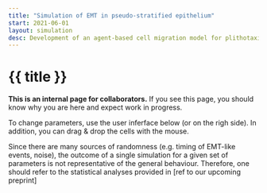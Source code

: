 ```yaml
---
title: "Simulation of EMT in pseudo-stratified epithelium"
start: 2021-06-01
layout: simulation
desc: Development of an agent-based cell migration model for plithotaxis.
---
```


# {{ title }}

**This is an internal page for collaborators.** 
If you see this page, you should know why you are here and expect work in progress.

To change parameters, use the user inferface below (or on the righ side). In addition, you can drag & drop the cells with the mouse.

<span class="text-red-600">
Since there are many sources of randomness (e.g. timing of EMT-like events, noise), the outcome of a single simulation for a given set of parameters is not representative of the general behaviour. Therefore, one should refer to the statistical analyses provided in [ref to our upcoming preprint]</span>

<div class="grid md:grid-cols-3 gap-4 grid-cols-2 mx-auto">

<div id="sim_div" class="col-span-2">
</div>
<div id="tp_container" class="col-span-1">
</div>
</div>

<div>

<script async defer>


    let sim_emt = function(p) {
        const parent = document.getElementById('sim_div');
        const pv = p5.Vector;

        const aspect = 16/9;
        const bg_col = p.color(30,30,30);

        // Units: space: 5e-6m | h

        let pcontrol = {
            speed: 1.0,
            preset: ""
        };

        let plts = {

        };

        const params_def = {
            general: {
                t_end: 96,
                dt: 0.1, 
                random_seed: 0,
                init_basal_junction_dist: 0.3,
                N_init: 30,
                N_max: 70,
                N_emt: 2,
                w_init: 10,
                h_init: 10,
                mu: 0.2,
                n_substeps: 20,
                alg_dt: 0.01,
                w_screen: 25,
                h_screen: 20,
                p_div_out: 0.8,
            },
            cell_prop: {
                apical_junction_init: 0.3,
                max_basal_junction_dist: 1.0,
                basal_daming_ratio: 1.0,
                cytos_init: 0.3,
                diffusion: 0.1,

            },
            cell_types: {
                control: {
                    name: 'control',
                    R_hard: 0.3, 
                    R_hard_div: 0.7, 
                    R_soft: 1.0,
                    color: p.color(30, 100, 20),
                    dur_G2: 0.5,
                    dur_mitosis: 0.5,
                    k_apical_junction: 1.0,
                    k_cytos: 5.0,
                    running_speed: 1.0,
                    stiffness_apical_apical: 5.0,
                    stiffness_nuclei_apical: 2.0,
                    stiffness_nuclei_basal: 2.0,
                    stiffness_repulsion: 1.0,
                    stiffness_straightness: 15.0,
                    lifespan: {min: 10, max: 21},
                    INM: true,
                    events: {
                        time_A: {min:Infinity, max:Infinity},
                        time_B: {min:Infinity, max:Infinity},
                        time_S: {min:Infinity, max:Infinity},
                    }
                },
                emt: {
                    name: 'emt',
                    R_hard: 0.3, 
                    R_hard_div: 0.7, 
                    R_soft: 1.0,
                    color: p.color(150, 0, 0),
                    dur_G2: 0.5,
                    dur_mitosis: 0.5,
                    k_apical_junction: 1.0,
                    k_cytos: 5.0,
                    running_speed: 1.0,
                    stiffness_apical_apical: 5.0,
                    stiffness_nuclei_apical: 2.0,
                    stiffness_nuclei_basal: 2.0,
                    stiffness_repulsion: 1.0,
                    stiffness_straightness: 15.0,
                    lifespan: {min: 10, max: 21},
                    INM: false,
                    events: {
                        time_A: {min:6, max:24},
                        time_B: {min:6, max:24},
                        time_S: {min:6, max:24},
                    }
                }
            }
        };

        let params = Object.assign({}, params_def);

        function init_interface() {
                    
            const pane = new Tweakpane.Pane(
                {
                    title: "Simulation control",
                    container: document.getElementById('tp_container'),
                });
            pane.registerPlugin(TweakpaneEssentialsPlugin);

            
            const presets = pane.addInput(pcontrol , 'preset', 
                {
                    label: 'Load setup',
                    options: 
                    [
                        {text: "Two EMT cells (no INM)", value: 0},
                        {text: "Two EMT cells (with INM)", value: 1},
                        {text: "10 EMT cells (no INM)", value: 2},
                        {text: "10 EMT cells (with INM)", value: 3},
                    ]
                });

            presets.on('change', (ev) => {
                Object.assign(params, params_def);
                switch(ev.value) {
                    case 1: 
                        params.general.N_emt = 2;
                        params.cell_types.emt.INM = true;
                        break;
                        
                    case 2: 
                        params.general.N_init = 40;
                        params.general.N_emt = 10;
                        params.cell_types.emt.INM = false;
                        break;
                        
                    case 3: 
                        params.general.N_init = 40;
                        params.general.N_emt = 10;
                        params.cell_types.emt.INM = true;
                        break;
                    default: break;
                }
                init();
                pane.refresh();

            });

            let btn = pane.addButton(
                {
                    title: 'Start simulation',                
                });

            btn.on('click', () => {
                init();
            });

            pane.addInput(pcontrol, 'speed', 
                {
                    label: 'Play speed [sim h/s]', min: 0.0, max: 2.0,
                });

            pane.addSeparator();


            let tabs = pane.addTab({
                pages: [
                    {title: 'EMT cells'},
                    {title: 'Control cells'},
                    {title: 'Stats'},
                ]
            });


            let tabP = tabs .pages[2];
            let tabA = tabs .pages[1];
            let tabU = tabs .pages[0];

            tabP.addMonitor(s.cells, 'length', {
                label: "#cells",
                view: 'graph',
                interval: 1000,
                min: 0,
                max: params.general.N_max + 1,
            });

            tabA.addInput(params.cell_types.control, 'lifespan',
            {
                label: 'Lifespan [h]', min: 5.0, max: 40, step: 1.0
            });


            tabA.addInput(params.cell_types.control, 'INM',
            {
                label: 'Interkinetic nuclear migration'
            });

            tabA.addInput(params.cell_types.control, 'stiffness_repulsion',
                {
                    label: 'Stiffness: Cell repulsion', min: 0.0, max: 5, step: 0.1
                });
                
            tabA.addInput(params.cell_types.control, 'stiffness_straightness',
                {
                    label: 'Stiffness: Straightness factor', min: 0.0, max: 20, step: 0.1
                });

            tabA.addInput(params.cell_types.control, 'stiffness_nuclei_apical',
                {
                    label: 'Stiffness: Apical cytoskeleton', min: 1.0, max: 10, step: 0.1
                });

            tabA.addInput(params.cell_types.control, 'stiffness_nuclei_basal',
                {
                    label: 'Stiffness: Basal cytoskeleton', min: 1.0, max: 10, step: 0.1
                });

            tabA.addInput(params.cell_types.control, 'stiffness_apical_apical',
            {
                label: 'Stiffness: Apical-apical springs', min: 1.0, max: 10, step: 0.1
            });

            tabA.addInput(params.cell_types.control, 'k_cytos',
            {
                label: 'Speed of rest length adaptation', min: 0.0, max: 20, step: 0.1
            });

            
            tabU.addInput(params.cell_types.emt, 'INM',
            {
                label: 'Interkinetic nuclear migration'
            });


            const tabUR = tabU.addFolder({
                title: 'Changes of the time of EMT requires restart of the simulation:',
                expanded: true,   // optional
            });

            tabUR.addInput(params.cell_types.emt.events, 'time_A',
            {
                label: 'EMT event: Loss apical adhesion [h]', min: 6.0, max: 24, step: 3
            });

            tabUR.addInput(params.cell_types.emt.events, 'time_B',
            {
                label: 'EMT event: Loss basal adhesion [h]', min: 6.0, max: 24, step: 3
            });
            
            /*tabU.addInput(params.cell_types.emt.events, 'time_S',
            {
                label: 'EMT event: Loss polarity [h]', min: 6.0, max: 24, step: 3
            });*/
        }
        

        let s = {
            cells: [],
            ap_links: [],
            ba_links: [],
            t: 0.0,
        };


        class Cell {
            constructor(params, s, x_init, ct = params.cell_types.control, parent = undefined) {

                const w = params.general.w_init;
                const h = params.general.h_init;

                this.type = ct;

                
                this.f = p.createVector(0.0, 0.0);
                this.fA = p.createVector(0.0, 0.0);
                this.fB = p.createVector(0.0, 0.0);

                this.col = ct.color;
                this.R_soft = ct.R_soft;
                this.R_hard = ct.R_hard;

                this.eta_A = h/2;
                this.eta_B = h/2;

                this.has_A = true;
                this.has_B = true;

                this.phase = 0; // 1 = G2, 2 = mitosis
                const max_age = p.random( ct.lifespan.min, ct.lifespan.max );

                if( parent === undefined ) {
                    this.pos = x_init.copy();
                    this.A = p.createVector( this.pos.x, h);
                    this.B = p.createVector( this.pos.x, 0);

                    this.birth_time = s.t - p.random(0, max_age);
                    this.division_time = this.birth_time + max_age;

                    this.time_A = p.random(ct.events.time_A.min, ct.events.time_A.max);
                    this.time_B = p.random(ct.events.time_B.min, ct.events.time_B.max);
                    this.time_S = p.random(ct.events.time_S.min, ct.events.time_S.max);
                } else {
                    this.pos = x_init.copy();
                    this.A = parent.A.copy();
                    this.B = parent.B.copy();
                    
                    this.birth_time = s.t;
                    this.division_time = this.birth_time + max_age;
                    
                    this.time_A = parent.time_A;
                    this.time_B = parent.time_B;
                    this.time_S = parent.time_S;

                    this.has_A = parent.has_A;
                    this.has_B = parent.has_B;

                    this.eta_A = parent.eta_A;
                    this.eta_B = parent.eta_B;
                }

                this.pos_last = this.pos.copy();
                this.dir = p.createVector(0,0);
            }

            draw() {

                this.dir.set(this.pos_last);
                this.dir.sub(this.pos);
                this.dir.mult(1/(params.general.dt));
                this.pos_last.set(this.pos.x, this.pos.y);

                p.noStroke();
                p.fill(p.red(this.col), p.green(this.col), p.blue(this.col), 100);
                // p.circle(this.pos.x, this.pos.y, 2*this.R_soft);
                const angle = this.dir.heading();
                const F = this.dir.mag();
                p.translate(this.pos.x, this.pos.y);
                p.rotate(angle);

                let v = 0;
                const Fmin = 0.9;
                const Fmax = 2.0;
                const vmax = 0.3;
                if( F > Fmin ) {
                    if ( F < Fmax) {
                        const x = (F-Fmin)/(Fmax-Fmin);
                        v = vmax*p.exp(-1/(1-x*x*x*x));
                    }
                    else {
                        v = vmax;
                    }
                }
                p.ellipseMode(p.CENTER);
                p.ellipse(0, 0, (1+v)*2*this.R_soft, (1-v)*2*this.R_soft);
                p.rotate(-angle);
                p.translate(-this.pos.x, -this.pos.y);

                p.fill(p.red(this.col), p.green(this.col), p.blue(this.col));
                p.circle(this.pos.x, this.pos.y, 2*this.R_hard);
                
                
                p.fill(150,20,20);
                p.circle(this.A.x, this.A.y, 0.1);
                
                p.fill(0,0,0);
                p.circle(this.B.x, this.B.y, 0.1);

                p.stroke(100,50,0,50);
                p.strokeWeight(0.05);
                p.line(this.A.x, this.A.y, this.pos.x, this.pos.y );
                p.line(this.B.x, this.B.y, this.pos.x, this.pos.y );
            }

        };

        

        function init() {
            s.cells.length = 0;
            s.t = 0;
            s.ap_links.length = 0;
            s.ba_links.length = 0;

            const N =  params.general.N_init;
            const i_emt = p.round( (N - params.general.N_emt) / 2 );
            const j_emt = i_emt + params.general.N_emt;

            const w = params.general.w_init;
            const h = params.general.h_init;

            const X_init = [];
            for( let i = 0; i < N; ++i ) {
                X_init[i] = p.createVector( p.random(-w/2, w/2), p.random(h/3, 2*h/3 ) );
            }
            X_init.sort( (a,b) => ( a.x > b.x ) );


            for( let i = 0; i < N; ++i ) {
                if( i < i_emt || i >= j_emt ) {
                    s.cells[i] = new Cell(params, s, X_init[i]);
                } else {
                    s.cells[i] = new Cell(params, s, X_init[i], params.cell_types.emt);
                }
            }



            for( let i = 0; i < s.cells.length; ++i ) {
                s.cells[i].A.x = -w/2 + w * (i/s.cells.length);
                s.cells[i].B.x = -w/2 + w * (i/s.cells.length);
            }

            for( let i = 0; i < s.cells.length - 1; ++i ) {
                s.ap_links[i] = {l: i, r: i+1};
                s.ba_links[i] = {l: i, r: i+1};
            }

            s.t = 0.0;
        }


        function timeStep() {

            //dt = p.min(p.deltaTime, 100) / 1000 * 60 * p_def.speed_factor / p1.n_substeps;

            const pg = params.general;
            const ct = params.cell_types.control;
            const cp = params.cell_prop;


            let dt = pg.dt * pcontrol.speed;

            // update time dynamics 
            for (let i = 0; i < s.cells.length; ++i) {
                const ci = s.cells[i];

                // update cell phase 
                if ( s.t < ci.division_time - ci.type.dur_G2 - ci.type.dur_mitosis ) {
                    ci.phase = 0;
                } else {
                    if ( s.t < ci.division_time - ci.type.dur_mitosis ) {
                        ci.phase = 1;
                    } else {
                        if ( s.t < ci.division_time ) {
                            ci.phase = 2;
                        } else {
                            ci.phase = 3;
                        }
                    }
                }
            }

            // perform cell division
            for (let i = 0; i < s.cells.length; ++i) {
                let ci = s.cells[i];
                if( ci.phase == 3 ) {
                    if ( ci.type.name == 'emt' ) {
                        // reset cell cycle
                        s.cells[i] = new Cell(params, s, ci.pos, ci.type, ci); 
                    } else {
                        if( p.random(0,1) < pg.p_div_out || s.cells.length >= pg.N_max ) {
                            // one offsprings
                            s.cells[i] = new Cell(params, s, ci.pos, ci.type, ci); 
                        } else {
                            // two offsprings
                            
                            s.cells[i] = new Cell(params, s, ci.pos, ci.type, ci); 
                            ci = s.cells[i];
                            s.cells[s.cells.length] = new Cell(params, s, ci.pos, ci.type, ci);
                            const cj = s.cells[s.cells.length-1];
                            ci.pos.x -= 0.05 * ci.R_soft;
                            cj.pos.x += 0.05 * ci.R_soft;
                            ci.A.x -= 0.05 * ci.R_soft;
                            cj.A.x += 0.05 * ci.R_soft;
                            ci.B.x -= 0.05 * ci.R_soft;
                            cj.B.x += 0.05 * ci.R_soft;

                            // recover the tissue 
                            for( let e = 0; e < s.ap_links.length; ++e ) {
                                const con = s.ap_links[e];
                                if( i == con.l ) {
                                    con.l = s.cells.length - 1;
                                }
                            }
                            s.ap_links[s.ap_links.length] = {l:i, r:s.cells.length-1};

                            for( let e = 0; e < s.ba_links.length; ++e ) {
                                const con = s.ba_links[e];
                                if( i == con.l ) {
                                    con.l = s.cells.length - 1;
                                }
                            }
                            s.ba_links[s.ba_links.length] = {l:i, r:s.cells.length-1};
                        }
                        // perform cell division
                    }
                }
            }

            
            for (let i = 0; i < s.cells.length; ++i) {
                const ci = s.cells[i];

                // lose apical adhesion
                if( s.t <= ci.time_A && s.t + dt > ci.time_A  ) {
                    ci.has_A = false;
                                    
                    const inds = [];
                    let new_con = {l: 0, r: 0};
                    for(let e = 0; e < s.ap_links.length; ++e) {
                        const con = s.ap_links[e];
                        if ( con.l == i ) { inds.push(e); new_con.r = con.r; };
                        if ( con.r == i ) { inds.push(e); new_con.l = con.l; };
                    }

                    if( inds.length == 1 ) {
                        s.ap_links.splice(inds[0], 1);
                    }

                    if( inds.length == 2 ) {
                        inds.sort((a,b) => (b - a));
                        s.ap_links.splice(inds[0], 1);
                        s.ap_links.splice(inds[1], 1);
                        s.ap_links.push(new_con);
                    }
                }                    
                
                // lose basal adhesion
                if( s.t <= ci.time_B && s.t + dt > ci.time_B  ) {
                    ci.has_B = false;
                                    
                    const inds = [];
                    let new_con = {l: 0, r: 0};
                    for(let e = 0; e < s.ba_links.length; ++e) {
                        const con = s.ba_links[e];
                        if ( con.l == i ) { inds.push(e); new_con.r = con.r; };
                        if ( con.r == i ) { inds.push(e); new_con.l = con.l; };
                    }

                    if( inds.length == 1 ) {
                        s.ba_links.splice(inds[0], 1);
                    }

                    if( inds.length == 2 ) {
                        inds.sort((a,b) => (b - a));
                        s.ba_links.splice(inds[0], 1);
                        s.ba_links.splice(inds[1], 1);
                        s.ba_links.push(new_con);
                    }
                }
            }

            for (let i = 0; i < s.cells.length; ++i) {
                const ci = s.cells[i];
                    
                // drl = desired rest length
                let apical_drl = 0.0;
                let basal_drl = 0.0;

                const distAX = pv.dist(ci.pos, ci.A);
                const distBX = pv.dist(ci.pos, ci.B);
                let distAB = 0.0;

                const phase_mode = ci.phase + ( ci.type.INM ? 0 : 10 );

                switch( phase_mode ) {
                    case 1: 
                        distAB = pv.dist(ci.A, ci.B);
                        apical_drl = 0.0;
                        basal_drl = p.max( 0, distAB - 2*ci.R_soft );
                    break;

                    case 2: 
                        distAB = pv.dist(ci.A, ci.B);
                        apical_drl = 0.0;
                        basal_drl = p.max( 0, distAB - 2*ci.R_soft );
                    break;
                    
                    default: 
                        apical_drl = p.max( 0, distAX - ci.R_soft );
                        basal_drl  = p.max( 0, distBX - ci.R_soft );
                }

                
                if( ci.phase == 1 ) {
                        ci.R_hard = ci.type.R_hard_div;
                };

                if( !ci.has_A ) { apical_drl = 0.0; };
                if( !ci.has_B ) { basal_drl = 0.0; };

                ci.eta_A = p.exp(-dt * ci.type.k_cytos ) * (ci.eta_A - apical_drl) + apical_drl;                    
                ci.eta_B = p.exp(-dt * ci.type.k_cytos ) * (ci.eta_B - basal_drl) + basal_drl;
            }

            dt = pg.dt / pg.n_substeps * pcontrol.speed;

            for (let step = 0; step < pg.n_substeps; ++step) {

                s.t = s.t + dt;                 

                for (let i = 0; i < s.cells.length; ++i) {
                    s.cells[i].f.set(0,0);
                    s.cells[i].fA.set(-0.0,0);
                    s.cells[i].fB.set(0,0);
                }

                // cell cell repulsion
                for (let i = 0; i < s.cells.length; ++i) {
                    const ci = s.cells[i]; 
                    for (let j = 0; j < i; ++j) {
                        const xixj = pv.sub(s.cells[j].pos, s.cells[i].pos);
                        const d = xixj.mag();
                        const Rij = s.cells[i].R_soft + s.cells[j].R_soft;
                        if (d < Rij && d > Rij / 20) {
                            s.cells[i].f.add(pv.mult(xixj, -ci.type.stiffness_repulsion * (Rij - d) / d));
                            s.cells[j].f.sub(pv.mult(xixj, -ci.type.stiffness_repulsion * (Rij - d) / d));
                        }
                    }
                }

                for (let i = 0; i < s.cells.length; ++i) {
                    const ci = s.cells[i]; 

                    
                    // apical nuclei springs 
                    const ax = pv.sub(ci.pos, ci.A);
                    const al = ax.mag();
                    if( al > 0 ) {
                        const rl = ci.eta_A + ci.R_soft;
                        ci.f.sub(  pv.mult(ax, 2 * ci.type.stiffness_nuclei_apical * ( al - rl ) / (al*rl*rl) ) );
                        ci.fA.add( pv.mult(ax, 2 * ci.type.stiffness_nuclei_apical * ( al - rl ) / (al*rl*rl) ) );
                    }

                    
                    // basal nuclei springs 
                    const bx = pv.sub(ci.pos, ci.B);
                    const bl = bx.mag();
                    if( al > 0 ) {
                        const rl = ci.eta_B + ci.R_soft;
                        ci.f.sub(  pv.mult(bx, 2 * ci.type.stiffness_nuclei_basal * ( bl - rl ) / (bl*rl*rl) ) );
                        ci.fB.add( pv.mult(bx, 2 * ci.type.stiffness_nuclei_basal * ( bl - rl ) / (bl*rl*rl) ) );
                    }

                    // straightness 
                    const ax_bx = pv.dot(ax, bx);
                    if( ax_bx != 0.0 ){
                        const f = ci.type.stiffness_straightness / (al*bl);
                        
                        const dR = bx.copy();
                        dR.mult(-1.0); dR.add( pv.mult( ax, ax_bx/(al*al) ) ); dR.mult(f); 
                        const dS = ax.copy();
                        dS.mult(-1.0); dS.add( pv.mult( bx, ax_bx/(bl*bl) ) ); dS.mult(f);
                        ci.fA.sub(dR);
                        ci.f.add(dR);
                        ci.f.add(dS);
                        ci.fB.sub(dS);
                    }
                }

                for(let e = 0; e < s.ap_links.length; ++e) {
                    const ci = s.cells[ s.ap_links[e].l ];
                    const cj = s.cells[ s.ap_links[e].r ];
                    const aiaj = pv.sub(ci.A, cj.A);
                    aiaj.mult( 0.25*0.5*ci.type.stiffness_apical_apical );
                    ci.fA.sub( aiaj );
                    cj.fA.add( aiaj );
                }

                // integrate forces
                for (let i = 0; i < s.cells.length; ++i) {
                    const ci = s.cells[i];
                    // noise 
                    ci.pos.x += p.sqrt(dt) * cp.diffusion * p.randomGaussian()
                    ci.pos.y += p.sqrt(dt) * cp.diffusion * p.randomGaussian()

                    // add force
                    ci.pos.x += dt * ci.f.x / pg.mu;
                    ci.pos.y += dt * ci.f.y / pg.mu;

                    ci.A.x += dt * ci.fA.x / pg.mu;
                    ci.A.y += dt * ci.fA.y / pg.mu;
                    
                    ci.B.x += dt * ci.fB.x / pg.mu;

                    if( !ci.has_B ) {
                        ci.B.y += dt * ci.fB.y / pg.mu;
                    }
                }

                // handle constraints
                for (let i = 0; i < s.cells.length; ++i) {
                    for (let j = 0; j < i; ++j) {
                        const Rij = s.cells[i].R_hard + s.cells[j].R_hard;
                        const d = pv.dist(s.cells[i].pos, s.cells[j].pos) - Rij;
                        if (d < 0.0 && d != -Rij) {
                            const xixj = pv.sub(s.cells[i].pos, s.cells[j].pos);
                            xixj.mult(0.5 * d / (d + Rij));
                            s.cells[i].pos.sub(xixj);
                            s.cells[j].pos.add(xixj);
                        }
                    }
                }

                // fixed ordering of basal layer
                for( let e = 0; e < s.ba_links.length; ++e) {
                    const ci = s.cells[s.ba_links[e].l];
                    const cj = s.cells[s.ba_links[e].r];

                    const bij = cj.B.x - ci.B.x;
                    if( bij < 0 ) {
                        ci.B.x += bij/2;
                        cj.B.x -= bij/2;
                    } 
                }
                
                // maximal distance of basal points
                for( let e = 0; e < s.ba_links.length; ++e) {
                    const ci = s.cells[s.ba_links[e].l];
                    const cj = s.cells[s.ba_links[e].r];

                    const bij = cj.B.x - ci.B.x;
                    if( bij > cp.max_basal_junction_dist ) {
                        ci.B.x += (bij - cp.max_basal_junction_dist) / 2;
                        cj.B.x -= (bij - cp.max_basal_junction_dist) / 2;
                    } 
                }
            }
        }


        let sX = 1.0; 
        let sY = 1.0;
        let tX = 0.0;
        let tY = 0.0;

        let dragging = false; // Is the object being dragged?
        let dragIndex = -1;
        let offset;     // Mouseclick offset

        p.setup = function() {
            p.createCanvas(1280,768);
            p.windowResized();
            p.frameRate(25);
            init_interface();
            init();
        }

        p.draw = function() {
            
            const pg = params.general;

            // simulate 
            timeStep();


            // drag and drop 

            if (dragging && dragIndex >= 0 && dragIndex < s.cells.length) {
                s.cells[dragIndex].pos.x = p.mouseX / sX - tX;
                s.cells[dragIndex].pos.y = p.mouseY / sY - tY;
            }

            // prepare drawing 
            p.background(250,250,250);

            const scale_factor = (p.width/p.height) / aspect;
            const ws = pg.w_screen;
            const hs = pg.h_screen;
            const h  = pg.h_init;
            sX = p.width / ws * p.min(1, 1/scale_factor);
            sY = -p.height / hs * p.min(1, scale_factor);
            tX = ws/2;
            tY = -hs + (hs-h)/2 ;
            p.scale(sX,sY);
            p.translate(tX, tY);


            // draw tissue
            for( let i = 0; i < s.cells.length; ++i ) {
                s.cells[i].draw();
            }

            p.stroke(100,0,0,255);
            p.strokeWeight(0.05);
            for( let e = 0; e < s.ap_links.length; ++e) {
                const i = s.ap_links[e].r;
                const j = s.ap_links[e].l;
                p.line( s.cells[i].A.x, s.cells[i].A.y, s.cells[j].A.x, s.cells[j].A.y );
            }

            p.stroke(0,0,0,255);
            p.strokeWeight(0.05);
            for( let e = 0; e < s.ba_links.length; ++e) {
                const i = s.ba_links[e].r;
                const j = s.ba_links[e].l;
                p.line( s.cells[i].B.x, s.cells[i].B.y, s.cells[j].B.x, s.cells[j].B.y );
            }

            p.stroke(100,100,100);
            p.strokeWeight(0.1);
            p.line(ws/2 - 4, -0.1*hs, ws/2 - 2, -0.1*hs);

            
            p.scale(1,-1);
            p.noStroke();
            p.fill(0);
            p.textSize(16/p.max(sX,-sY));
            p.textAlign(p.LEFT, p.TOP);
            p.text("10 μm", ws/2 - 4, 0.1*hs);
            p.text("time: " + String(s.t.toFixed(2)) + " h", ws/2 - 4, 0.15*hs);

            p.fill(150,30,20);
            p.text("Apical side", ws/2 - 4, -0.75*hs);

            p.fill(0,0,0);
            p.text("Basal side", ws/2 - 4, 0.2*hs);

            if( s.cells.length == params.general.N_max) {
                p.fill(0,0,0);
                p.text("Maximal number of cells reached. Cell division inactive.", -ws/2 + 4, 0.2*hs);
            }

        }


        p.mousePressed = function () {
            mouse = p.createVector(p.mouseX / sX - tX, p.mouseY / sY - tY);
            const pg = params.general;

            if ( mouse.x < -pg.w_screen/2 || mouse.x > pg.w_screen/2 || mouse.y < 0 || mouse.y > pg.h_screen) { return; };

            let di;
            let dm = pg.w_screen + pg.h_screen;
            dragIndex = -1;
            for (let i = 0; i < s.cells.length; ++i) {
                di = mouse.dist(s.cells[i].pos);
                if (di < dm) {
                    dragIndex = i;
                    dm = di;
                }
            }

            if (dragIndex >= 0 && dragIndex < s.cells.length && dm <= s.cells[dragIndex].R_soft) {
                dragging = true;
            }
        }


        p.mouseReleased = function () {
            // Quit dragging
            dragging = false;
        }


        p.windowResized = function () {
            const height_proposal = parent.clientHeight;
            const width_proposal = parent.clientWidth;
            const aspect_proposal = width_proposal / height_proposal;
            p.resizeCanvas(width_proposal, height_proposal * aspect_proposal / aspect);
        }


    }

    let sim_emt_p5 = new p5(sim_emt, 'sim_div');

</script>

</div>


